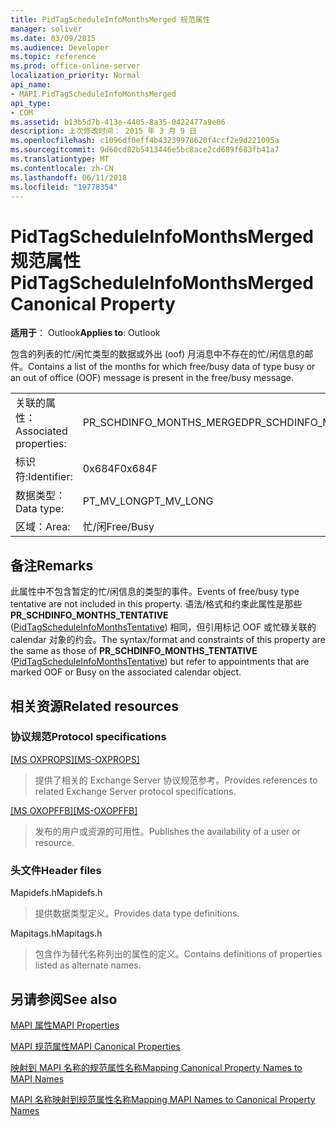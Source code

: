 ```yaml
---
title: PidTagScheduleInfoMonthsMerged 规范属性
manager: soliver
ms.date: 03/09/2015
ms.audience: Developer
ms.topic: reference
ms.prod: office-online-server
localization_priority: Normal
api_name:
- MAPI.PidTagScheduleInfoMonthsMerged
api_type:
- COM
ms.assetid: b13b5d7b-413e-4405-8a35-0422477a9e86
description: 上次修改时间： 2015 年 3 月 9 日
ms.openlocfilehash: c1096df0eff4b43239978620f4ccf2e9d221095a
ms.sourcegitcommit: 9d60cd82b5413446e5bc8ace2cd689f683fb41a7
ms.translationtype: MT
ms.contentlocale: zh-CN
ms.lasthandoff: 06/11/2018
ms.locfileid: "19778354"
---
```

# <a name="pidtagscheduleinfomonthsmerged-canonical-property"></a><span data-ttu-id="4e890-103">PidTagScheduleInfoMonthsMerged 规范属性</span><span class="sxs-lookup"><span data-stu-id="4e890-103">PidTagScheduleInfoMonthsMerged Canonical Property</span></span>

  
  
<span data-ttu-id="4e890-104">**适用于**： Outlook</span><span class="sxs-lookup"><span data-stu-id="4e890-104">**Applies to**: Outlook</span></span> 
  
<span data-ttu-id="4e890-105">包含的列表的忙/闲忙类型的数据或外出 (oof) 月消息中不存在的忙/闲信息的邮件。</span><span class="sxs-lookup"><span data-stu-id="4e890-105">Contains a list of the months for which free/busy data of type busy or an out of office (OOF) message is present in the free/busy message.</span></span> 
  
|||
|:-----|:-----|
|<span data-ttu-id="4e890-106">关联的属性：</span><span class="sxs-lookup"><span data-stu-id="4e890-106">Associated properties:</span></span>  <br/> |<span data-ttu-id="4e890-107">PR_SCHDINFO_MONTHS_MERGED</span><span class="sxs-lookup"><span data-stu-id="4e890-107">PR_SCHDINFO_MONTHS_MERGED</span></span>  <br/> |
|<span data-ttu-id="4e890-108">标识符:</span><span class="sxs-lookup"><span data-stu-id="4e890-108">Identifier:</span></span>  <br/> |<span data-ttu-id="4e890-109">0x684F</span><span class="sxs-lookup"><span data-stu-id="4e890-109">0x684F</span></span>  <br/> |
|<span data-ttu-id="4e890-110">数据类型：</span><span class="sxs-lookup"><span data-stu-id="4e890-110">Data type:</span></span>  <br/> |<span data-ttu-id="4e890-111">PT_MV_LONG</span><span class="sxs-lookup"><span data-stu-id="4e890-111">PT_MV_LONG</span></span>  <br/> |
|<span data-ttu-id="4e890-112">区域：</span><span class="sxs-lookup"><span data-stu-id="4e890-112">Area:</span></span>  <br/> |<span data-ttu-id="4e890-113">忙/闲</span><span class="sxs-lookup"><span data-stu-id="4e890-113">Free/Busy</span></span>  <br/> |
   
## <a name="remarks"></a><span data-ttu-id="4e890-114">备注</span><span class="sxs-lookup"><span data-stu-id="4e890-114">Remarks</span></span>

<span data-ttu-id="4e890-115">此属性中不包含暂定的忙/闲信息的类型的事件。</span><span class="sxs-lookup"><span data-stu-id="4e890-115">Events of free/busy type tentative are not included in this property.</span></span> <span data-ttu-id="4e890-116">语法/格式和约束此属性是那些**PR_SCHDINFO_MONTHS_TENTATIVE** ([PidTagScheduleInfoMonthsTentative](pidtagscheduleinfomonthstentative-canonical-property.md)) 相同，但引用标记 OOF 或忙碌关联的 calendar 对象的约会。</span><span class="sxs-lookup"><span data-stu-id="4e890-116">The syntax/format and constraints of this property are the same as those of **PR_SCHDINFO_MONTHS_TENTATIVE** ([PidTagScheduleInfoMonthsTentative](pidtagscheduleinfomonthstentative-canonical-property.md)) but refer to appointments that are marked OOF or Busy on the associated calendar object.</span></span> 
  
## <a name="related-resources"></a><span data-ttu-id="4e890-117">相关资源</span><span class="sxs-lookup"><span data-stu-id="4e890-117">Related resources</span></span>

### <a name="protocol-specifications"></a><span data-ttu-id="4e890-118">协议规范</span><span class="sxs-lookup"><span data-stu-id="4e890-118">Protocol specifications</span></span>

<span data-ttu-id="4e890-119">[[MS OXPROPS]](http://msdn.microsoft.com/library/f6ab1613-aefe-447d-a49c-18217230b148%28Office.15%29.aspx)</span><span class="sxs-lookup"><span data-stu-id="4e890-119">[[MS-OXPROPS]](http://msdn.microsoft.com/library/f6ab1613-aefe-447d-a49c-18217230b148%28Office.15%29.aspx)</span></span>
  
> <span data-ttu-id="4e890-120">提供了相关的 Exchange Server 协议规范参考。</span><span class="sxs-lookup"><span data-stu-id="4e890-120">Provides references to related Exchange Server protocol specifications.</span></span>
    
<span data-ttu-id="4e890-121">[[MS OXOPFFB]](http://msdn.microsoft.com/library/1a527299-7211-4d27-a74c-b69bd0746320%28Office.15%29.aspx)</span><span class="sxs-lookup"><span data-stu-id="4e890-121">[[MS-OXOPFFB]](http://msdn.microsoft.com/library/1a527299-7211-4d27-a74c-b69bd0746320%28Office.15%29.aspx)</span></span>
  
> <span data-ttu-id="4e890-122">发布的用户或资源的可用性。</span><span class="sxs-lookup"><span data-stu-id="4e890-122">Publishes the availability of a user or resource.</span></span>
    
### <a name="header-files"></a><span data-ttu-id="4e890-123">头文件</span><span class="sxs-lookup"><span data-stu-id="4e890-123">Header files</span></span>

<span data-ttu-id="4e890-124">Mapidefs.h</span><span class="sxs-lookup"><span data-stu-id="4e890-124">Mapidefs.h</span></span>
  
> <span data-ttu-id="4e890-125">提供数据类型定义。</span><span class="sxs-lookup"><span data-stu-id="4e890-125">Provides data type definitions.</span></span>
    
<span data-ttu-id="4e890-126">Mapitags.h</span><span class="sxs-lookup"><span data-stu-id="4e890-126">Mapitags.h</span></span>
  
> <span data-ttu-id="4e890-127">包含作为替代名称列出的属性的定义。</span><span class="sxs-lookup"><span data-stu-id="4e890-127">Contains definitions of properties listed as alternate names.</span></span>
    
## <a name="see-also"></a><span data-ttu-id="4e890-128">另请参阅</span><span class="sxs-lookup"><span data-stu-id="4e890-128">See also</span></span>



[<span data-ttu-id="4e890-129">MAPI 属性</span><span class="sxs-lookup"><span data-stu-id="4e890-129">MAPI Properties</span></span>](mapi-properties.md)
  
[<span data-ttu-id="4e890-130">MAPI 规范属性</span><span class="sxs-lookup"><span data-stu-id="4e890-130">MAPI Canonical Properties</span></span>](mapi-canonical-properties.md)
  
[<span data-ttu-id="4e890-131">映射到 MAPI 名称的规范属性名称</span><span class="sxs-lookup"><span data-stu-id="4e890-131">Mapping Canonical Property Names to MAPI Names</span></span>](mapping-canonical-property-names-to-mapi-names.md)
  
[<span data-ttu-id="4e890-132">MAPI 名称映射到规范属性名称</span><span class="sxs-lookup"><span data-stu-id="4e890-132">Mapping MAPI Names to Canonical Property Names</span></span>](mapping-mapi-names-to-canonical-property-names.md)

